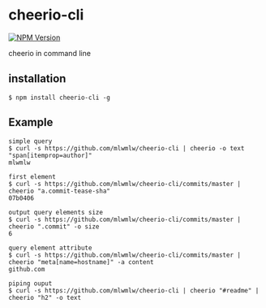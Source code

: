 cheerio-cli
===========
[![NPM Version][npm-image]][npm-url]

cheerio in command line

installation
-----------
    $ npm install cheerio-cli -g
    
Example 
-----------
    simple query 
    $ curl -s https://github.com/mlwmlw/cheerio-cli | cheerio -o text "span[itemprop=author]"
    mlwmlw

    first element
    $ curl -s https://github.com/mlwmlw/cheerio-cli/commits/master | cheerio "a.commit-tease-sha"
    07b0406

    output query elements size
    $ curl -s https://github.com/mlwmlw/cheerio-cli/commits/master | cheerio ".commit" -o size
    6

    query element attribute
    $ curl -s https://github.com/mlwmlw/cheerio-cli/commits/master | cheerio "meta[name=hostname]" -a content
    github.com	
 
    piping ouput
    $ curl -s https://github.com/mlwmlw/cheerio-cli | cheerio "#readme" | cheerio "h2" -o text
 
[npm-image]: https://img.shields.io/npm/v/cheerio-cli.svg?style=flat
[npm-url]: https://npmjs.org/package/cheerio-cli
